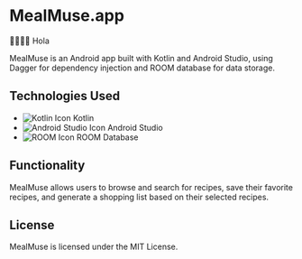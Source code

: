 # MealMuse.app

🍔🍲🍚🍌 Hola

MealMuse is an Android app built with Kotlin and Android Studio, using Dagger for dependency injection and ROOM database for data storage.

## Technologies Used

* ![Kotlin Icon](https://img.icons8.com/color/48/000000/kotlin.png) Kotlin
* ![Android Studio Icon](https://img.icons8.com/color/48/000000/android-studio--v3.png) Android Studio
* ![ROOM Icon](https://img.icons8.com/color/48/000000/room.png) ROOM Database

## Functionality

MealMuse allows users to browse and search for recipes, save their favorite recipes, and generate a shopping list based on their selected recipes.

## License

MealMuse is licensed under the MIT License.
